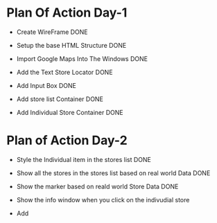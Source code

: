 # Plan Of Action Day-1

- Create WireFrame    DONE

- Setup the base HTML Structure    DONE

- Import Google Maps Into The Windows   DONE

- Add the Text Store Locator    DONE

- Add Input Box   DONE

- Add store list Container  DONE

- Add Individual  Store Container   DONE

# Plan of Action Day-2

- Style the Individual item in the stores list     DONE      

- Show all the stores in the stores list based on real world Data   DONE

- Show the marker based on reald world Store Data   DONE

- Show the info window when you click on the indivudial store

- Add 